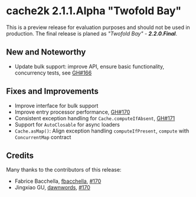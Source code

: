 # cache2k 2.1.1.Alpha "Twofold Bay"

This is a preview release for evaluation purposes and should not be used in production.
The final release is planed as *"Twofold Bay" - **2.2.0.Final***.

## New and Noteworthy

- Update bulk support: improve API, ensure basic functionality, concurrency tests, see [GH#166](https://github.com/cache2k/cache2k/issues/116)    

## Fixes and Improvements

- Improve interface for bulk support
- Improve entry processor performance, [GH#170](https://github.com/cache2k/cache2k/issues/170) 
- Consistent exception handling for `Cache.computeIfAbsent`, [GH#171](https://github.com/cache2k/cache2k/issues/171)
- Support for `AutoClosable` for async loaders
- `Cache.asMap()`: Align exception handling  `computeIfPresent`, `compute` with `ConcurrentMap` contract

## Credits

Many thanks to the contributors of this release:

- Fabrice Bacchella, [fbacchella](https://github.com/fbacchella), [#170](https://github.com/cache2k/cache2k/issues/170)
- Jingxiao GU, [dawnwords](https://github.com/dawnwords), [#170](https://github.com/cache2k/cache2k/issues/171)
